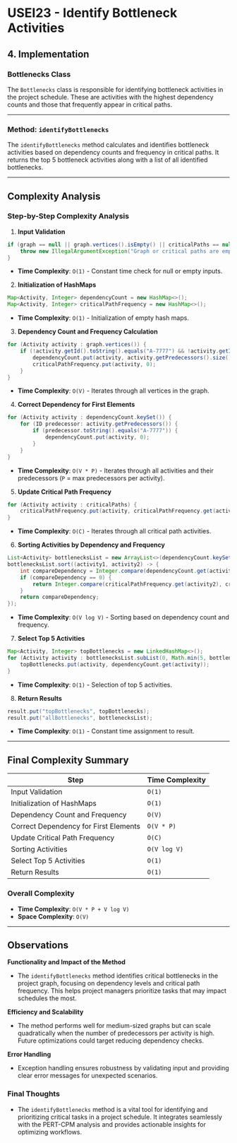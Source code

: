 # USEI23 - Identify Bottleneck Activities

## 4. Implementation

### Bottlenecks Class

The `Bottlenecks` class is responsible for identifying bottleneck activities in the project schedule. These are activities with the highest dependency counts and those that frequently appear in critical paths.

---

### Method: `identifyBottlenecks`

The `identifyBottlenecks` method calculates and identifies bottleneck activities based on dependency counts and frequency in critical paths. It returns the top 5 bottleneck activities along with a list of all identified bottlenecks.

---

## Complexity Analysis

### **Step-by-Step Complexity Analysis**

1. **Input Validation**
```java
if (graph == null || graph.vertices().isEmpty() || criticalPaths == null || criticalPaths.isEmpty()) {
    throw new IllegalArgumentException("Graph or critical paths are empty or null.");
}
```
- **Time Complexity**: `O(1)` - Constant time check for null or empty inputs.

2. **Initialization of HashMaps**
```java
Map<Activity, Integer> dependencyCount = new HashMap<>();
Map<Activity, Integer> criticalPathFrequency = new HashMap<>();
```
- **Time Complexity**: `O(1)` - Initialization of empty hash maps.

3. **Dependency Count and Frequency Calculation**
```java
for (Activity activity : graph.vertices()) {
    if (!activity.getId().toString().equals("A-7777") && !activity.getId().toString().equals("A-7778")) {
        dependencyCount.put(activity, activity.getPredecessors().size());
        criticalPathFrequency.put(activity, 0);
    }
}
```
- **Time Complexity**: `O(V)` - Iterates through all vertices in the graph.

4. **Correct Dependency for First Elements**
```java
for (Activity activity : dependencyCount.keySet()) {
    for (ID predecessor: activity.getPredecessors()) {
        if (predecessor.toString().equals("A-7777")) {
            dependencyCount.put(activity, 0);
        }
    }
}
```
- **Time Complexity**: `O(V * P)` - Iterates through all activities and their predecessors (`P` = max predecessors per activity).

5. **Update Critical Path Frequency**
```java
for (Activity activity : criticalPaths) {
    criticalPathFrequency.put(activity, criticalPathFrequency.get(activity) + 1);
}
```
- **Time Complexity**: `O(C)` - Iterates through all critical path activities.

6. **Sorting Activities by Dependency and Frequency**
```java
List<Activity> bottlenecksList = new ArrayList<>(dependencyCount.keySet());
bottlenecksList.sort((activity1, activity2) -> {
    int compareDependency = Integer.compare(dependencyCount.get(activity2), dependencyCount.get(activity1));
    if (compareDependency == 0) {
        return Integer.compare(criticalPathFrequency.get(activity2), criticalPathFrequency.get(activity1));
    }
    return compareDependency;
});
```
- **Time Complexity**: `O(V log V)` - Sorting based on dependency count and frequency.

7. **Select Top 5 Activities**
```java
Map<Activity, Integer> topBottlenecks = new LinkedHashMap<>();
for (Activity activity : bottlenecksList.subList(0, Math.min(5, bottlenecksList.size()))) {
    topBottlenecks.put(activity, dependencyCount.get(activity));
}
```
- **Time Complexity**: `O(1)` - Selection of top 5 activities.

8. **Return Results**
```java
result.put("topBottlenecks", topBottlenecks);
result.put("allBottlenecks", bottlenecksList);
```
- **Time Complexity**: `O(1)` - Constant time assignment to result.

---

## Final Complexity Summary

| Step                                  | Time Complexity      |
|---------------------------------------|----------------------|
| Input Validation                      | `O(1)`               |
| Initialization of HashMaps            | `O(1)`               |
| Dependency Count and Frequency        | `O(V)`               |
| Correct Dependency for First Elements | `O(V * P)`           |
| Update Critical Path Frequency        | `O(C)`               |
| Sorting Activities                    | `O(V log V)`         |
| Select Top 5 Activities               | `O(1)`               |
| Return Results                        | `O(1)`               |

### Overall Complexity
- **Time Complexity**: `O(V * P + V log V)`
- **Space Complexity**: `O(V)`

---

## Observations

**Functionality and Impact of the Method**
- The `identifyBottlenecks` method identifies critical bottlenecks in the project graph, focusing on dependency levels and critical path frequency. This helps project managers prioritize tasks that may impact schedules the most.

**Efficiency and Scalability**
- The method performs well for medium-sized graphs but can scale quadratically when the number of predecessors per activity is high. Future optimizations could target reducing dependency checks.

**Error Handling**
- Exception handling ensures robustness by validating input and providing clear error messages for unexpected scenarios.

### Final Thoughts
- The `identifyBottlenecks` method is a vital tool for identifying and prioritizing critical tasks in a project schedule. It integrates seamlessly with the PERT-CPM analysis and provides actionable insights for optimizing workflows.

